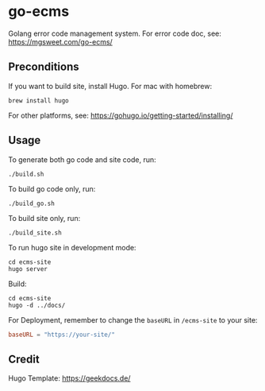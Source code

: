 # go-ecms
Golang error code management system. For error code doc, see: https://mgsweet.com/go-ecms/

## Preconditions
If you want to build site, install Hugo. For mac with homebrew:
```shell
brew install hugo
```
For other platforms, see: https://gohugo.io/getting-started/installing/

## Usage
To generate both go code and site code, run:
```shell
./build.sh
```

To build go code only, run:
```shell
./build_go.sh
```

To build site only, run:
```shell
./build_site.sh
```

To run hugo site in development mode:
```shell
cd ecms-site
hugo server
```

Build:
```shell
cd ecms-site
hugo -d ../docs/
```

For Deployment, remember to change the `baseURL` in `/ecms-site` to your site:
```toml
baseURL = "https://your-site/"
```

## Credit
Hugo Template: https://geekdocs.de/